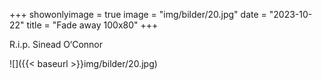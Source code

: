 +++
showonlyimage = true
image = "img/bilder/20.jpg"
date = "2023-10-22"
title = "Fade away 100x80"
+++

R.i.p. Sinead O‘Connor

![]({{< baseurl >}}img/bilder/20.jpg)